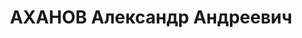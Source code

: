 ---
title: АХАНОВ Александр Андреевич
description: "1904 г.р., урож. г.Ростова-на-Дону, русский, соц.положение из рабочих,\
  \ б/п, комендант стадиона \"Динамо\". \n  Арестован 31 мая 1937 г. УНКВД по АЧК\
  \ за участие в контрреволюционной троцкистской, террористической организации. \n\
  \  Осуждён 11.12.1937 г. ВК Верховного суда СССР по ст.ст.58-3-11 УК РСФСР к ВМН\
  \ - расстрелу. Приговор приведён в исполнение 11.12.1937 г. в г.Ростове-на-Дону.\
  \ 19.06.1957 г. Военная коллегия. Верховного суда СССР дело в отношении Аханова\
  \ А.А. производством прекращено, за отсутствием состава преступления."
---